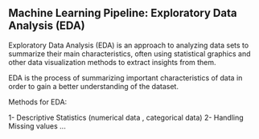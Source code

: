 ## Machine Learning Pipeline: Exploratory Data Analysis (EDA)

Exploratory Data Analysis (EDA) is an approach to analyzing data sets to summarize their main characteristics, often using statistical graphics and other data visualization methods to extract insights from them.  

EDA is the process of summarizing important characteristics of data in order to gain a better understanding of the dataset.

Methods for EDA:

1- Descriptive Statistics (numerical data , categorical data)
2- Handling Missing values
...
